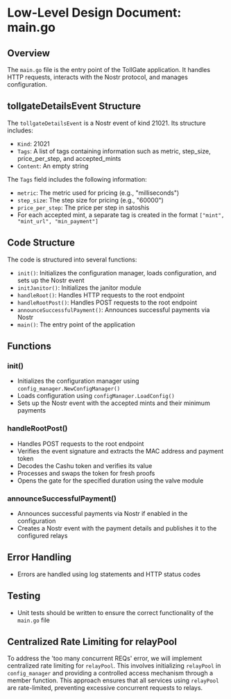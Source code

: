 # Low-Level Design Document: main.go

## Overview

The `main.go` file is the entry point of the TollGate application. It handles HTTP requests, interacts with the Nostr protocol, and manages configuration.

## tollgateDetailsEvent Structure

The `tollgateDetailsEvent` is a Nostr event of kind 21021. Its structure includes:

- `Kind`: 21021
- `Tags`: A list of tags containing information such as metric, step_size, price_per_step, and accepted_mints
- `Content`: An empty string

The `Tags` field includes the following information:
- `metric`: The metric used for pricing (e.g., "milliseconds")
- `step_size`: The step size for pricing (e.g., "60000")
- `price_per_step`: The price per step in satoshis
- For each accepted mint, a separate tag is created in the format `["mint", "mint_url", "min_payment"]`

## Code Structure

The code is structured into several functions:
- `init()`: Initializes the configuration manager, loads configuration, and sets up the Nostr event
- `initJanitor()`: Initializes the janitor module
- `handleRoot()`: Handles HTTP requests to the root endpoint
- `handleRootPost()`: Handles POST requests to the root endpoint
- `announceSuccessfulPayment()`: Announces successful payments via Nostr
- `main()`: The entry point of the application

## Functions

### init()

- Initializes the configuration manager using `config_manager.NewConfigManager()`
- Loads configuration using `configManager.LoadConfig()`
- Sets up the Nostr event with the accepted mints and their minimum payments

### handleRootPost()

- Handles POST requests to the root endpoint
- Verifies the event signature and extracts the MAC address and payment token
- Decodes the Cashu token and verifies its value
- Processes and swaps the token for fresh proofs
- Opens the gate for the specified duration using the valve module

### announceSuccessfulPayment()

- Announces successful payments via Nostr if enabled in the configuration
- Creates a Nostr event with the payment details and publishes it to the configured relays

## Error Handling

- Errors are handled using log statements and HTTP status codes

## Testing

- Unit tests should be written to ensure the correct functionality of the `main.go` file

## Centralized Rate Limiting for relayPool

To address the 'too many concurrent REQs' error, we will implement centralized rate limiting for `relayPool`. This involves initializing `relayPool` in `config_manager` and providing a controlled access mechanism through a member function. This approach ensures that all services using `relayPool` are rate-limited, preventing excessive concurrent requests to relays.